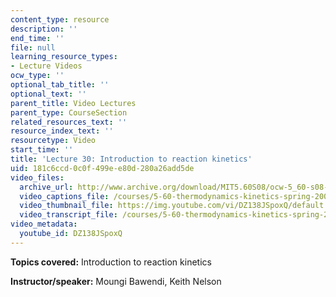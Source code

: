 ```yaml
---
content_type: resource
description: ''
end_time: ''
file: null
learning_resource_types:
- Lecture Videos
ocw_type: ''
optional_tab_title: ''
optional_text: ''
parent_title: Video Lectures
parent_type: CourseSection
related_resources_text: ''
resource_index_text: ''
resourcetype: Video
start_time: ''
title: 'Lecture 30: Introduction to reaction kinetics'
uid: 181c6ccd-0c0f-499e-e80d-280a26add5de
video_files:
  archive_url: http://www.archive.org/download/MIT5.60S08/ocw-5_60-s08-lec30_300k.mp4
  video_captions_file: /courses/5-60-thermodynamics-kinetics-spring-2008/9e33f7ebb4635f81937c4d17113d7cd9_DZ138JSpoxQ.vtt
  video_thumbnail_file: https://img.youtube.com/vi/DZ138JSpoxQ/default.jpg
  video_transcript_file: /courses/5-60-thermodynamics-kinetics-spring-2008/b6180986f92e4d8cd16bb9ebfda44536_DZ138JSpoxQ.pdf
video_metadata:
  youtube_id: DZ138JSpoxQ
---
```


**Topics covered:** Introduction to reaction kinetics

**Instructor/speaker:** Moungi Bawendi, Keith Nelson



